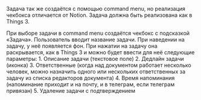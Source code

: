 Задача так же создаётся с помощью command menu, но реализация чекбокса отличается от Notion. Задача должна быть реализована как в Things 3. 

При выборе задачи в command menu создаётся чекбокс с подсказкой «Задача». Пользователь вводит название задачи. При наведении на задачу, у неё появляется фон. При нажатии на задачу она раскрывается, как в Things 3 и можно будет ввести для неё следующие параметры:
    1. Описание задачи (текстовое поле)
    2. Дедлайн задачи (иконка)
    3. Ответственные (когда над документом работает несколько человек, можно назначить одного или нескольких ответственных за задачу из списка редакторов документа)
    4. Время напоминания (напоминание приходит и на почту, и в телеграм, если телеграм привязан)
    5. Удаление задачи с подтверждением

